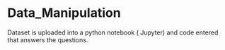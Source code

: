 # Data_Manipulation
Dataset is uploaded into a python notebook ( Jupyter) and code entered that answers the questions.
